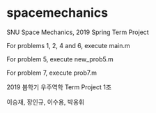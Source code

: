 # spacemechanics
SNU Space Mechanics, 2019 Spring Term Project

For problems 1, 2, 4 and 6, execute main.m

For problem 5, execute new_prob5.m

For problem 7, execute prob7.m



2019 봄학기 우주역학 Term Project 1조

이승재, 장인규, 이수용, 박웅휘
